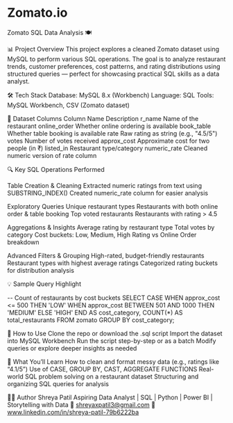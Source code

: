 # Zomato.io

Zomato SQL Data Analysis 🍽️

📊 Project Overview
This project explores a cleaned Zomato dataset using MySQL to perform various SQL operations. The goal is to analyze restaurant trends, customer preferences, cost patterns, and rating distributions using structured queries — perfect for showcasing practical SQL skills as a data analyst.

🛠️ Tech Stack
Database: MySQL 8.x (Workbench)
Language: SQL
Tools: MySQL Workbench, CSV (Zomato dataset)

📁 Dataset Columns
Column Name	Description
r_name	Name of the restaurant
online_order	Whether online ordering is available
book_table	Whether table booking is available
rate	Raw rating as string (e.g., "4.5/5")
votes	Number of votes received
approx_cost	Approximate cost for two people (in ₹)
listed_in	Restaurant type/category
numeric_rate	Cleaned numeric version of rate column

🔍 Key SQL Operations Performed

Table Creation & Cleaning
  Extracted numeric ratings from text using SUBSTRING_INDEX()
  Created numeric_rate column for easier analysis

Exploratory Queries
  Unique restaurant types
  Restaurants with both online order & table booking
  Top voted restaurants
  Restaurants with rating > 4.5

Aggregations & Insights
  Average rating by restaurant type
  Total votes by category
  Cost buckets: Low, Medium, High
  Rating vs Online Order breakdown

Advanced Filters & Grouping
  High-rated, budget-friendly restaurants
  Restaurant types with highest average ratings
  Categorized rating buckets for distribution analysis

💡 Sample Query Highlight

-- Count of restaurants by cost buckets
SELECT 
  CASE 
    WHEN approx_cost <= 500 THEN 'LOW'
    WHEN approx_cost BETWEEN 501 AND 1000 THEN 'MEDIUM'
    ELSE 'HIGH'
  END AS cost_category,
  COUNT(*) AS total_restaurants
FROM zomato
GROUP BY cost_category;

📌 How to Use
Clone the repo or download the .sql script
Import the dataset into MySQL Workbench
Run the script step-by-step or as a batch
Modify queries or explore deeper insights as needed

🧠 What You’ll Learn
How to clean and format messy data (e.g., ratings like “4.1/5”)
Use of CASE, GROUP BY, CAST, AGGREGATE FUNCTIONS
Real-world SQL problem solving on a restaurant dataset
Structuring and organizing SQL queries for analysis

👩‍💻 Author
Shreya Patil
Aspiring Data Analyst | SQL | Python | Power BI | Storytelling with Data
📧 shreyaxpatil3@gmail.com
🔗 www.linkedin.com/in/shreya-patil-79b6222ba

